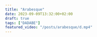 ```yaml
---
title: "Arabesque"
date: 2023-09-09T13:32:00+02:00
draft: true
tags: ["DADABE"]
featured_video: "/posts/arabesque/d.mp4"
---
```


